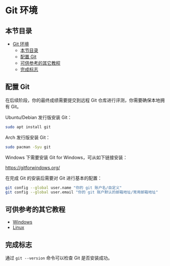 # Git 环境

## 本节目录

- [Git 环境](#git-环境)
  - [本节目录](#本节目录)
  - [配置 Git](#配置-git)
  - [可供参考的其它教程](#可供参考的其它教程)
  - [完成标志](#完成标志)

## 配置 Git

在后续阶段，你的最终成绩需要提交到远程 Git 仓库进行评测，你需要确保本地拥有 Git。

Ubuntu/Debian 发行版安装 Git：

```bash
sudo apt install git
```

Arch 发行版安装 Git：

```bash
sudo pacman -Syu git
```

Windows 下需要安装 Git for Windows，可从如下链接安装：

https://gitforwindows.org/

在完成 Git 的安装后需要对 Git 进行基本的配置：

```bash
git config --global user.name "你的 git 账户名/自定义"
git config --global user.email "你的 git 账户默认的邮箱地址/常用邮箱地址"
```

## 可供参考的其它教程

- [Windows](https://blog.csdn.net/orange228/article/details/79365795)
- [Linux](https://www.cnblogs.com/wulixia/p/11016684.html)

## 完成标志

通过 `git --version` 命令可以检查 Git 是否安装成功。
